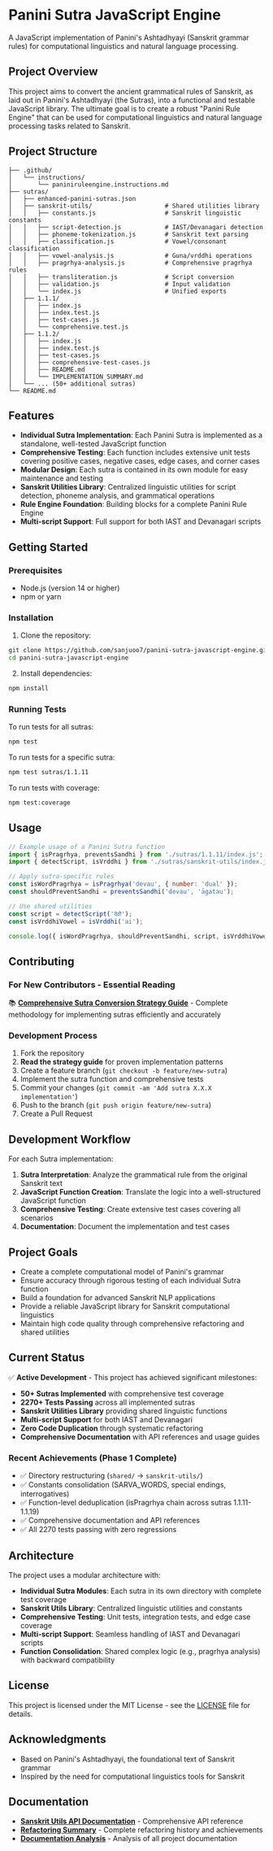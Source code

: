 # Panini Sutra JavaScript Engine

A JavaScript implementation of Panini's Ashtadhyayi (Sanskrit grammar rules) for computational linguistics and natural language processing.

## Project Overview

This project aims to convert the ancient grammatical rules of Sanskrit, as laid out in Panini's Ashtadhyayi (the Sutras), into a functional and testable JavaScript library. The ultimate goal is to create a robust "Panini Rule Engine" that can be used for computational linguistics and natural language processing tasks related to Sanskrit.

## Project Structure

```
├── .github/
│   └── instructions/
│       └── paniniruleengine.instructions.md
├── sutras/
│   ├── enhanced-panini-sutras.json
│   ├── sanskrit-utils/                    # Shared utilities library
│   │   ├── constants.js                   # Sanskrit linguistic constants
│   │   ├── script-detection.js            # IAST/Devanagari detection
│   │   ├── phoneme-tokenization.js        # Sanskrit text parsing
│   │   ├── classification.js              # Vowel/consonant classification
│   │   ├── vowel-analysis.js              # Guna/vrddhi operations
│   │   ├── pragrhya-analysis.js           # Comprehensive pragrhya rules
│   │   ├── transliteration.js             # Script conversion
│   │   ├── validation.js                  # Input validation
│   │   └── index.js                       # Unified exports
│   ├── 1.1.1/
│   │   ├── index.js
│   │   ├── index.test.js
│   │   ├── test-cases.js
│   │   └── comprehensive.test.js
│   ├── 1.1.2/
│   │   ├── index.js
│   │   ├── index.test.js
│   │   ├── test-cases.js
│   │   ├── comprehensive-test-cases.js
│   │   ├── README.md
│   │   └── IMPLEMENTATION_SUMMARY.md
│   └── ... (50+ additional sutras)
└── README.md
```

## Features

- **Individual Sutra Implementation**: Each Panini Sutra is implemented as a standalone, well-tested JavaScript function
- **Comprehensive Testing**: Each function includes extensive unit tests covering positive cases, negative cases, edge cases, and corner cases
- **Modular Design**: Each sutra is contained in its own module for easy maintenance and testing
- **Sanskrit Utilities Library**: Centralized linguistic utilities for script detection, phoneme analysis, and grammatical operations
- **Rule Engine Foundation**: Building blocks for a complete Panini Rule Engine
- **Multi-script Support**: Full support for both IAST and Devanagari scripts

## Getting Started

### Prerequisites

- Node.js (version 14 or higher)
- npm or yarn

### Installation

1. Clone the repository:
```bash
git clone https://github.com/sanjuoo7/panini-sutra-javascript-engine.git
cd panini-sutra-javascript-engine
```

2. Install dependencies:
```bash
npm install
```

### Running Tests

To run tests for all sutras:
```bash
npm test
```

To run tests for a specific sutra:
```bash
npm test sutras/1.1.11
```

To run tests with coverage:
```bash
npm test:coverage
```

## Usage

```javascript
// Example usage of a Panini Sutra function
import { isPragrhya, preventsSandhi } from './sutras/1.1.11/index.js';
import { detectScript, isVrddhi } from './sutras/sanskrit-utils/index.js';

// Apply sutra-specific rules
const isWordPragrhya = isPragrhya('devau', { number: 'dual' });
const shouldPreventSandhi = preventsSandhi('devau', 'āgatau');

// Use shared utilities
const script = detectScript('देवौ');
const isVrddhiVowel = isVrddhi('ai');

console.log({ isWordPragrhya, shouldPreventSandhi, script, isVrddhiVowel });
```

## Contributing

### **For New Contributors - Essential Reading**
📚 **[Comprehensive Sutra Conversion Strategy Guide](docs/COMPREHENSIVE_SUTRA_CONVERSION_STRATEGY.md)** - Complete methodology for implementing sutras efficiently and accurately

### **Development Process**
1. Fork the repository
2. **Read the strategy guide** for proven implementation patterns
3. Create a feature branch (`git checkout -b feature/new-sutra`)
4. Implement the sutra function and comprehensive tests
5. Commit your changes (`git commit -am 'Add sutra X.X.X implementation'`)
6. Push to the branch (`git push origin feature/new-sutra`)
7. Create a Pull Request

## Development Workflow

For each Sutra implementation:

1. **Sutra Interpretation**: Analyze the grammatical rule from the original Sanskrit text
2. **JavaScript Function Creation**: Translate the logic into a well-structured JavaScript function
3. **Comprehensive Testing**: Create extensive test cases covering all scenarios
4. **Documentation**: Document the implementation and test cases

## Project Goals

- Create a complete computational model of Panini's grammar
- Ensure accuracy through rigorous testing of each individual Sutra function
- Build a foundation for advanced Sanskrit NLP applications
- Provide a reliable JavaScript library for Sanskrit computational linguistics
- Maintain high code quality through comprehensive refactoring and shared utilities

## Current Status

✅ **Active Development** - This project has achieved significant milestones:

- **50+ Sutras Implemented** with comprehensive test coverage
- **2270+ Tests Passing** across all implemented sutras
- **Sanskrit Utilities Library** providing shared linguistic functions
- **Multi-script Support** for both IAST and Devanagari
- **Zero Code Duplication** through systematic refactoring
- **Comprehensive Documentation** with API references and usage guides

### Recent Achievements (Phase 1 Complete)
- ✅ Directory restructuring (`shared/` → `sanskrit-utils/`)
- ✅ Constants consolidation (SARVA_WORDS, special endings, interrogatives) 
- ✅ Function-level deduplication (isPragrhya chain across sutras 1.1.11-1.1.19)
- ✅ Comprehensive documentation and API references
- ✅ All 2270 tests passing with zero regressions

## Architecture

The project uses a modular architecture with:

- **Individual Sutra Modules**: Each sutra in its own directory with complete test coverage
- **Sanskrit Utils Library**: Centralized linguistic utilities and constants
- **Comprehensive Testing**: Unit tests, integration tests, and edge case coverage
- **Multi-script Support**: Seamless handling of IAST and Devanagari scripts
- **Function Consolidation**: Shared complex logic (e.g., pragrhya analysis) with backward compatibility

## License

This project is licensed under the MIT License - see the [LICENSE](LICENSE) file for details.

## Acknowledgments

- Based on Panini's Ashtadhyayi, the foundational text of Sanskrit grammar
- Inspired by the need for computational linguistics tools for Sanskrit

## Documentation

- **[Sanskrit Utils API Documentation](SANSKRIT_UTILS_DOCUMENTATION.md)** - Comprehensive API reference
- **[Refactoring Summary](FINAL_REFACTORING_SUMMARY.md)** - Complete refactoring history and achievements
- **[Documentation Analysis](DOCUMENTATION_ANALYSIS_REPORT.md)** - Analysis of all project documentation
